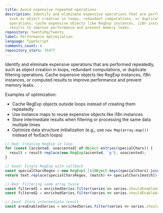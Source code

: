 ```yaml
---
title: Avoid expensive repeated operations
description: Identify and eliminate expensive operations that are performed repeatedly,
  such as object creation in loops, redundant computations, or duplicate filtering
  operations. Cache expensive objects like RegExp instances, i18n instances, or computed
  results to improve performance and prevent memory leaks.
repository: twentyhq/twenty
label: Performance Optimization
language: TypeScript
comments_count: 4
repository_stars: 35477
---
```


Identify and eliminate expensive operations that are performed repeatedly, such as object creation in loops, redundant computations, or duplicate filtering operations. Cache expensive objects like RegExp instances, i18n instances, or computed results to improve performance and prevent memory leaks.

Examples of optimization:
- Cache RegExp objects outside loops instead of creating them repeatedly
- Use instance maps to reuse expensive objects like i18n instances
- Store intermediate results when filtering or processing the same data multiple times
- Optimize data structure initialization (e.g., use `new Map(array.map())` instead of forEach loops)

```javascript
// Bad: Creating RegExp in loop
for (const [accented, unaccented] of Object.entries(specialChars)) {
  result = result.replace(new RegExp(accented, 'g'), unaccented);
}

// Good: Single RegExp with callback
const specialCharsRegex = new RegExp(`[${Object.keys(specialChars).join('')}]`, 'g');
return text.replace(specialCharsRegex, (match) => specialChars[match]);

// Bad: Filtering same array twice
const filtered1 = enrichedSeries.filter(series => series.shouldEnableArea);
const filtered2 = enrichedSeries.filter(series => series.shouldEnableArea);

// Good: Store intermediate result
const areaEnabledSeries = enrichedSeries.filter(series => series.shouldEnableArea);
```